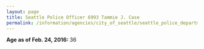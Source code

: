 ```yaml
---
layout: page
title: Seattle Police Officer 6993 Tammie J. Case
permalink: /information/agencies/city_of_seattle/seattle_police_department/copbook/6993/
---
```


**Age as of Feb. 24, 2016:** 36
